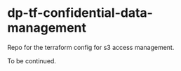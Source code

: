 # dp-tf-confidential-data-management

Repo for the terraform config for s3 access management.

To be continued.